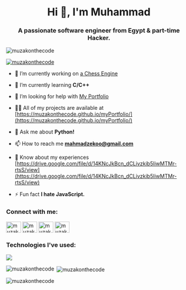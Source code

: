 <h1 align="center">Hi 👋, I'm Muhammad</h1>
<h3 align="center">A passionate software engineer from Egypt & part-time Hacker.</h3>

<p align="left"> <img src="https://komarev.com/ghpvc/?username=muzakonthecode&label=Profile%20views&color=0e75b6&style=flat" alt="muzakonthecode" /> </p>

<p align="left"> <a href="https://twitter.com/muzakonthecode" target="blank"><img src="https://img.shields.io/twitter/follow/muzakonthecode?logo=twitter&style=for-the-badge" alt="muzakonthecode" /></a> </p>

- 🔭 I’m currently working on [a Chess Engine](https://github.com/muzakonthecode/Chessi)

- 🌱 I’m currently learning **C/C++**

- 🤝 I’m looking for help with [My Portfolio](https://github.com/muzakonthecode/myPortfolio)

- 👨‍💻 All of my projects are available at [https://muzakonthecode.github.io/myPortfolio/](https://muzakonthecode.github.io/myPortfolio/)

- 💬 Ask me about **Python!**

- 📫 How to reach me **mahmadzekoo@gmail.com**

- 📄 Know about my experiences [https://drive.google.com/file/d/14KNcJkBcn_dCLivzkib5IiwMTMr-rtsS/view](https://drive.google.com/file/d/14KNcJkBcn_dCLivzkib5IiwMTMr-rtsS/view)

- ⚡ Fun fact **I hate JavaScript.**

<h3 align="left">Connect with me:</h3>
<p align="left">
<a href="https://twitter.com/muzakonthecode" target="blank"><img align="center" src="https://raw.githubusercontent.com/rahuldkjain/github-profile-readme-generator/master/src/images/icons/Social/twitter.svg" alt="muzakonthecode" height="30" width="40" /></a>
<a href="https://linkedin.com/in/muzakonthecode" target="blank"><img align="center" src="https://raw.githubusercontent.com/rahuldkjain/github-profile-readme-generator/master/src/images/icons/Social/linked-in-alt.svg" alt="muzakonthecode" height="30" width="40" /></a>
<a href="https://instagram.com/muzakonthecode" target="blank"><img align="center" src="https://raw.githubusercontent.com/rahuldkjain/github-profile-readme-generator/master/src/images/icons/Social/instagram.svg" alt="muzakonthecode" height="30" width="40" /></a>
<a href="https://www.youtube.com/@muzakonthecode" target="blank"><img align="center" src="https://raw.githubusercontent.com/rahuldkjain/github-profile-readme-generator/master/src/images/icons/Social/youtube.svg" alt="muzakonthecode" height="30" width="40" /></a>
</p>

<div>
  <h3 align="left">Technologies I've used:</h3>
  <div align="left">
    <img src="https://skillicons.dev/icons?i=js,html,css,dart,express,git,java,materialui,flutter,mongodb,nodejs,py,react,tailwind,vercel,vite,firebase,kotlin,androidstudio" />
  </div>
</div>

<p><img align="left" src="https://github-readme-stats.vercel.app/api/top-langs?username=muzakonthecode&theme=gotham&show_icons=true&locale=en&layout=compact&hide_border=true" alt="muzakonthecode" /></p>

<p>&nbsp;<img align="center" src="https://github-readme-stats.vercel.app/api?username=muzakonthecode&theme=gotham&show_icons=true&locale=en&hide_border=true" alt="muzakonthecode" /></p>

<p><img align="center" src="https://github-readme-streak-stats.herokuapp.com/?user=muzakonthecode&theme=gotham&hide_border=true" alt="muzakonthecode" /></p>
